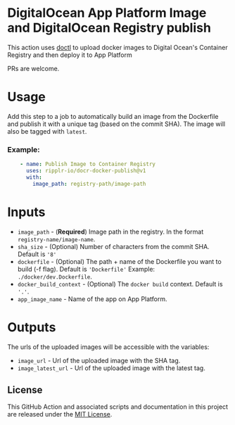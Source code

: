 # DigitalOcean App Platform Image and DigitalOcean Registry publish
This action uses [doctl](https://github.com/digitalocean/action-doctl) to upload docker images to Digital Ocean's Container Registry and then deploy it to App Platform

PRs are welcome.

# Usage
Add this step to a job to automatically build an image from the Dockerfile and publish it with a unique tag (based on the commit SHA). The image will also be tagged with `latest`.

### Example:

```yaml
    - name: Publish Image to Container Registry
      uses: ripplr-io/docr-docker-publish@v1
      with:
        image_path: registry-path/image-path
```

# Inputs
- `image_path` - (**Required**) Image path in the registry. In the format `registry-name/image-name`.
- `sha_size` - (Optional) Number of characters from the commit SHA. Default is `'8'`
- `dockerfile` - (Optional) The path + name of the Dockerfile you want to build (-f flag). Default is `'Dockerfile'` Example: `./docker/dev.Dockerfile`.
- `docker_build_context` - (Optional) The `docker build` context. Default is `'.'`.
- `app_image_name` - Name of the app on App Platform.

# Outputs
The urls of the uploaded images will be accessible with the variables:
- `image_url` - Url of the uploaded image with the SHA tag.
- `image_latest_url` - Url of the uploaded image with the latest tag.

## License

This GitHub Action and associated scripts and documentation in this project are released under the [MIT License](LICENSE).
